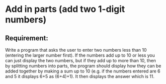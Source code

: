 # Add in parts (add two 1-digit numbers)

## Requirement:

Write a program that asks the user to enter two numbers less than 10 (entering the larger number first). If the numbers add up to 10 or less you can just display the two numbers, but if they add up to more than 10, then by splitting numbers into parts, the program should display how they can be added together by making a sum up to 10 (e.g. if the numbers entered are 6 and 5 it displays 6+5 as (6+4)+1). It then displays the answer which is 11.